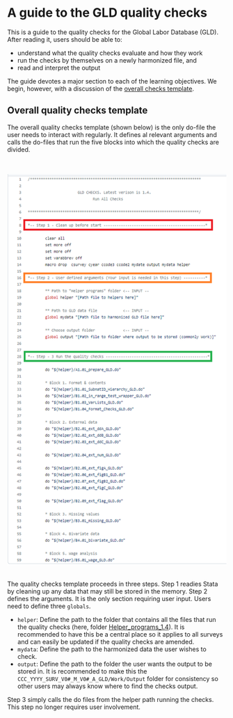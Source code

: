 # A guide to the GLD quality checks

This is a guide to the quality checks for the Global Labor Database (GLD). After reading it, users should be able to:

- understand what the quality checks evaluate and how they work
- run the checks by themselves on a newly harmonized file, and
-  read and interpret the output

The guide devotes a major section to each of the learning objectives. We begin, however, with a discussion of the [overall checks template](Template_Q_Checks.do).

## Overall quality checks template

The overall quality checks template (shown below) is the only do-file the user needs to interact with regularly. It defines al relevant arguments and calls the do-files that run the five blocks into which the quality checks are divided.

<br></br>
![screenshot of checks template](utilities/template_pic.png)
<br></br>

The quality checks template proceeds in three steps. Step 1 readies Stata by cleaning up any data that may still be stored in the memory. Step 2 defines the arguments. It is the only section requiring user input. Users need to define three `globals`.

- `helper`: Define the path to the folder that contains all the files that run the quality checks (here, folder [Helper_programs_1.4](Helper_programs_1.4)). It is recommended to have this be a central place so it applies to all surveys and can easily be updated if the quality checks are amended.
- `mydata`: Define the path to the harmonized data the user wishes to check.
- `output`: Define the path to the folder the user wants the output to be stored in. It is recommended to make this the `CCC_YYYY_SURV_V0#_M_V0#_A_GLD/Work/Output` folder for consistency so other users may always know where to find the checks output.

Step 3 simply calls the do files from the helper path running the checks. This step no longer requires user involvement.
